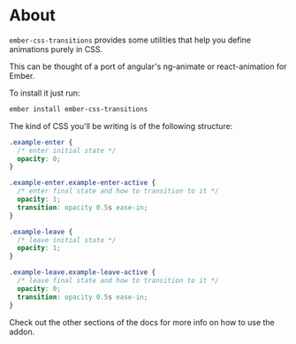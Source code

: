 # About

`ember-css-transitions` provides some utilities that help you define animations purely in CSS.

This can be thought of a port of angular's ng-animate or react-animation for Ember.

To install it just run:

```bash
ember install ember-css-transitions
```

The kind of CSS you'll be writing is of the following structure:


```css
.example-enter {
  /* enter initial state */
  opacity: 0;
}

.example-enter.example-enter-active {
  /* enter final state and how to transition to it */
  opacity: 1;
  transition: opacity 0.5s ease-in;
}

.example-leave {
  /* leave initial state */
  opacity: 1;
}

.example-leave.example-leave-active {
  /* leave final state and how to transition to it */
  opacity: 0;
  transition: opacity 0.5s ease-in;
}
```


Check out the other sections of the docs for more info on how to use the addon.
